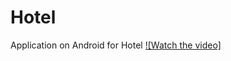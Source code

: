 # Hotel
Application on Android for Hotel
[![Watch the video]](https://disk.yandex.ru/i/xUISNpiVcaSivQ)
